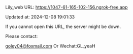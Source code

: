 Lily_web URL: https://1047-61-165-102-156.ngrok-free.app

Updated at: 2024-12-08 19:01:33

If you cannot open this URL, the server might be down.

Please contact: 

goley04@foxmail.com Or Wechat:GL_yeaH